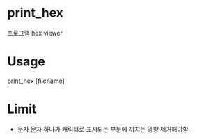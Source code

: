 # print_hex
프로그램 hex viewer

# Usage
print_hex [filename]

# Limit
 - 문자 문자 하나가 캐릭터로 표시되는 부분에 끼치는 영향 제거해야함.
